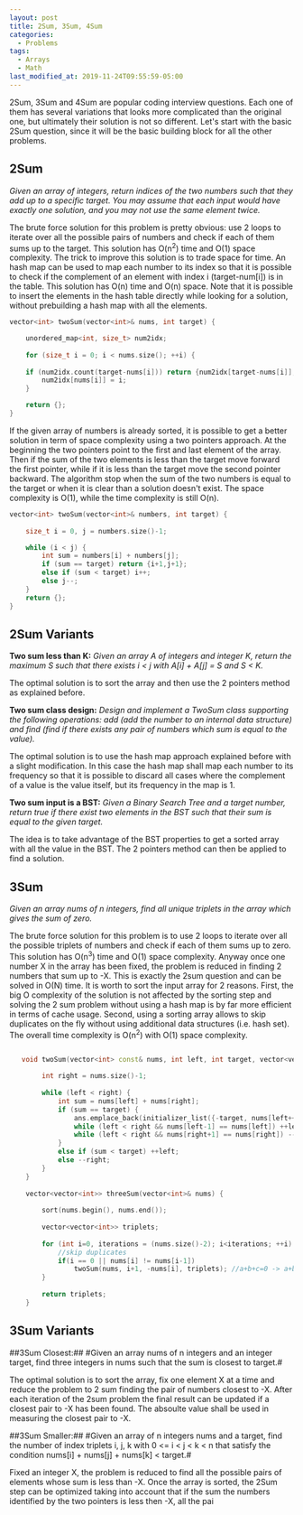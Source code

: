 ```yaml
---
layout: post
title: 2Sum, 3Sum, 4Sum
categories:
  - Problems
tags:
  - Arrays
  - Math
last_modified_at: 2019-11-24T09:55:59-05:00
---
```


2Sum, 3Sum and 4Sum are popular coding interview questions. Each one of them has several variations that looks more complicated than the original one, but ultimately their solution is not so different. Let's start with the basic 2Sum question, since it will be the basic building block for all the other problems.

## 2Sum

*Given an array of integers, return indices of the two numbers such that they add up to a specific target. You may assume that each input would have exactly one solution, and you may not use the same element twice.*

The brute force solution for this problem is pretty obvious: use 2 loops to iterate over all the possible pairs of numbers and check if each of them sums up to the target. This solution has O(n<sup>2</sup>) time and O(1) space complexity. The trick to improve this solution is to trade space for time. An hash map can be used to map each number to its index so that it is possible to check if the complement of an element with index i (target-num[i]) is in the table. This solution has O(n) time and O(n) space. Note that it is possible to insert the elements in the hash table directly while looking for a solution, without prebuilding a hash map with all the elements.
	
```cpp
vector<int> twoSum(vector<int>& nums, int target) {

	unordered_map<int, size_t> num2idx;
        
	for (size_t i = 0; i < nums.size(); ++i) {
            
	if (num2idx.count(target-nums[i])) return {num2idx[target-nums[i]],i};            
		num2idx[nums[i]] = i;
	}

	return {};
}

```

If the given array of numbers is already sorted, it is possible to get a better solution in term of space complexity using a two pointers approach. At the beginning the two pointers point to the first and last element of the array. Then if the sum of the two elements is less than the target move forward the first pointer, while if it is less than the target move the second pointer backward. The algorithm stop when the sum of the two numbers is equal to the target or when it is clear than a solution doesn't exist. The space complexity is O(1), while the time complexity is still O(n).

```cpp
vector<int> twoSum(vector<int>& numbers, int target) {
        
	size_t i = 0, j = numbers.size()-1;

	while (i < j) {            
		int sum = numbers[i] + numbers[j];
		if (sum == target) return {i+1,j+1};
		else if (sum < target) i++;
		else j--;
	}
	return {};
}

```

## 2Sum Variants

**Two sum less than K:** *Given an array A of integers and integer K, return the maximum S such that there exists i < j with A[i] + A[j] = S and S < K.*

The optimal solution is to sort the array and then use the 2 pointers method as explained before.

**Two sum class design:** *Design and implement a TwoSum class supporting the following operations: add (add the number to an internal data structure) and find (find if there exists any pair of numbers which sum is equal to the value).*

The optimal solution is to use the hash map approach explained before with a slight modification. In this case the hash map shall map each number to its frequency so that it is possible to discard all cases where the complement of a value is the value itself, but its frequency in the map is 1.

**Two sum input is a BST:** *Given a Binary Search Tree and a target number, return true if there exist two elements in the BST such that their sum is equal to the given target.*

The idea is to take advantage of the BST properties to get a sorted array with all the value in the BST. The 2 pointers method can then be applied to find a solution.

## 3Sum

*Given an array nums of n integers, find all unique triplets in the array which gives the sum of zero.*

The brute force solution for this problem is to use 2 loops to iterate over all the possible triplets of numbers and check if each of them sums up to zero. This solution has O(n<sup>3</sup>) time and O(1) space complexity. Anyway once one number X in the array has been fixed, the problem is reduced in finding 2 numbers that sum up to -X. This is exactly the 2sum question and can be solved in O(N) time. It is worth to sort the input array for 2 reasons. First, the big O complexity of the solution is not affected by the sorting step and solving the 2 sum problem without using a hash map is by far more efficient in terms of cache usage. Second, using a sorting array allows to skip duplicates on the fly without using additional data structures (i.e. hash set). The overall time complexity is O(n<sup>2</sup>) with O(1) space complexity.

```cpp

   void twoSum(vector<int> const& nums, int left, int target, vector<vector<int>>& ans) {
        
        int right = nums.size()-1;
        
        while (left < right) {            
            int sum = nums[left] + nums[right];
            if (sum == target) {
                ans.emplace_back(initializer_list({-target, nums[left++], nums[right--]}));
                while (left < right && nums[left-1] == nums[left]) ++left; //skip duplicates
                while (left < right && nums[right+1] == nums[right]) --right; //skip duplicates
            }
            else if (sum < target) ++left;
            else --right;  
        }
    }
    
    vector<vector<int>> threeSum(vector<int>& nums) {
        
        sort(nums.begin(), nums.end());
        
        vector<vector<int>> triplets;
        
        for (int i=0, iterations = (nums.size()-2); i<iterations; ++i) {
            //skip duplicates
            if(i == 0 || nums[i] != nums[i-1])
                twoSum(nums, i+1, -nums[i], triplets); //a+b+c=0 -> a+b=-c; nums[i] = c
        }
        
        return triplets;
    }

```

## 3Sum Variants

##3Sum Closest:## #Given an array nums of n integers and an integer target, find three integers in nums such that the sum is closest to target.#

The optimal solution is to sort the array, fix one element X at a time and reduce the problem to 2 sum finding the pair of numbers closest to -X. After each iteration of the 2sum problem the final result can be updated if a closest pair to -X has been found. The absoulte value shall be used in measuring the closest pair to -X.

##3Sum Smaller:## #Given an array of n integers nums and a target, find the number of index triplets i, j, k with 0 <= i < j < k < n that satisfy the condition nums[i] + nums[j] + nums[k] < target.#

Fixed an integer X, the problem is reduced to find all the possible pairs of elements whose sum is less than -X. Once the array is sorted, the 2Sum step can be optimized taking into account that if the sum the numbers identified by the two pointers is less then -X, all the pai



